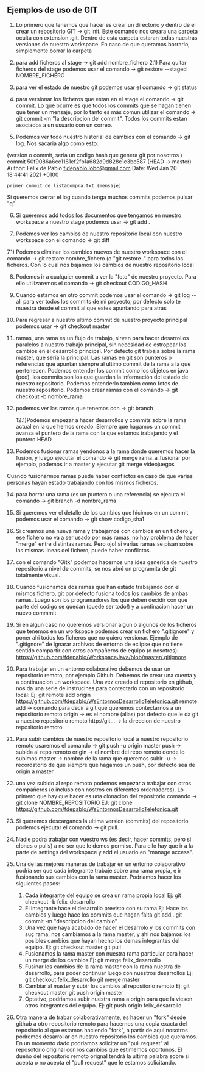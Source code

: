 Ejemplos de uso de GIT
-
1) Lo primero que tenemos que hacer es crear un directorio y dentro de el
crear un repositorio GIT -> git init. Este comando nos creara una
carpeta oculta con extension .git. Dentro de esta carpeta estaran todas
nuestras versiones de nuestro workspace.
En caso de que queramos borrarlo, simplemente borrar la carpeta

2) para add ficheros al stage -> git add nombre_fichero
	2.1) Para quitar ficheros del stage podemos usar el comando
		-> git restore --staged NOMBRE_FICHERO

3) para ver el estado de nuestro git podemos usar el comando -> git status

4) para versionar los ficheros que estan en el stage el comando 
-> git commit. Lo que ocurre es que todos los commits que se hagan tienen
que tener un mensaje, por lo tanto es más comun utilizar el comando
-> git commit -m "la descripcion del commit". Todos los commits estan
asociados a un usuario con un correo.

5) Podemos ver todo nuestro historial de cambios con el comando ->
git log. Nos sacaria algo como esto:

(version o commit, seria un codigo hash que genera git por nosotros )
commit 50f9086a6cc1161ef2fb1a682d9d828c1c3bc587 (HEAD -> master)
Author: Felix de Pablo <f.depablo.lobo@gmail.com>
Date:   Wed Jan 20 18:44:41 2021 +0100

    primer commit de listaCompra.txt (mensaje)

Si queremos cerrar el log cuando tenga muchos commits podemos pulsar "q"
	
6) Si queremos add todos los documentos que tengamos en nuestro workspace
a nuestro stage,podemos usar -> git add .

7) Podemos ver los cambios de nuestro repositorio local con nuestro 
workspace con el comando -> git diff

7.1) Podemos eliminar los cambios nuevos de nuestro workspace con el
comando -> git restore nombre_fichero (o "git restore ." para todos los 
ficheros. Con lo cual nos bajamos los cambios de nuestro repositorio local

8) Podemos ir a cualquier commit a ver la "foto" de nuestro proyecto.
Para ello utilizaremos el comando -> git checkout CODIGO_HASH

9) Cuando estamos en otro commit podemos usar el comando -> git log --all
para ver todos los commits de mi proyecto, por defecto solo te muestra
desde el commit al que estes apuntando para atras

10) Para regresar a nuestro ultimo commit de nuestro proyecto principal
podemos usar -> git checkout master

11) ramas, una rama es un flujo de trabajo, sirven para hacer desarrollos
paralelos a nuestro trabajo principal, sin necesidad de estropear los 
cambios en el desarrollo principal. Por defecto git trabaja sobre la rama
master, que sería la principal. Las ramas en git son punteros o referencias
que apuntan siempre al ultimo commit de la rama a la que pertenecen. 
Podemos entender los commit como los objetos en java (poo), los commits 
son los que guardan la información del estado de nuestro repositorio. 
Podemos entenderlo tambien como fotos de nuestro repositorio.
Podemos crear ramas con el comando -> git checkout -b nombre_rama

12) podemos ver las ramas que tenemos con -> git branch

	12.1)Podemos empezar a hacer desarrollos y commits sobre la rama
	actual en la que hemos creado. Siempre que hagamos un commit avanza
	el puntero de la rama con la que estamos trabajando y el puntero HEAD

13) Podemos fusionar ramas ýendonos a la rama donde queremos hacer la
fusion, y luego ejecutar el comando -> git merge rama_a_fusionar
por ejemplo, podemos ir a master y ejecutar git merge videojuegos

Cuando fusionarmos ramas puede haber conflictos en caso de que varias 
personas hayan estado trabajando con los mismos ficheros.

14) para borrar una rama (es  un puntero o una referencia) se ejecuta
el comando -> git branch -d nombre_rama

15) Si queremos ver el detalle de los cambios que hicimos en un commit
podemos usar el comando -> git show codigo_sha1

16) Si creamos una nueva rama y trabajamos con cambios en un fichero y 
ese fichero no va a ser usado por más ramas, no hay problema de hacer 
"merge" entre distintas ramas. Pero ojo! si varias ramas se pisan sobre 
las mismas lineas del fichero, puede haber conflictos.

17) con el comando "Gitk" podemos hacernos una idea generica de nuestro
repositorio a nivel de commits, se nos abré un programita de git 
totalmente visual.

18) Cuando fusionamos dos ramas que han estado trabajando con el mismos
fichero, git por defecto fusiona todos los cambios de ambas ramas. Luego
son los programadores los que deben decidir con que parte del codigo 
se quedan (puede ser todo!) y a continacion hacer un nuevo commmit

19) Si en algun caso no queremos versionar algun o algunos de los ficheros
que tenemos en un workspace podemos crear un fichero ".gitignore" y poner
ahi todos los ficheros que no quiero versionar.
Ejemplo de ".gitignore" de ignarar archivos de entorno de eclipse que no
tiene sentido compartir con otros compañeros de equipo (o nosotros):
https://github.com/fdepablo/WorkspaceJava/blob/master/.gitignore

20) Para trabajar en un entorno colaborativo debemos de usar un repositorio
remoto, por ejemplo Github. Debemos de crear una cuenta y a continuacion
un workspace. Una vez creado el repositorio en github, nos da una serie
de instrucines para contectarlo con un repositorio local:
Ej: git remote add origin https://github.com/fdepablo/WsEntornosDesarrolloTelefonica.git
remote add -> comando para decir a git que queremos contectarnos a un 
	repositorio remoto
origin -> es el nombre (alias) por defecto que le da git a nuestro repositorio 
	remoto
http://git... -> la direccion de nuestro repositorio remoto

21) Para subir cambios de nuestro repositorio local a nuestro repositorio
remoto usaremos el comando -> git push -u origin master
push -> subida al repo remoto
origin -> el nombre del repo remoto donde lo subimos
master -> nombre de la rama que queremos subir 
-u -> recordatorio de que siempre que hagamos un push, por defecto sea
de origin a master

22) una vez subido al repo remoto podemos empezar a trabajar con otros 
compañeros (o incluso con nostros en diferentes ordenadores).
Lo primero que hay que hacer es una clonacion del repositorio
comando -> git clone NOMBRE_REPOSITORIO
EJ: git clone https://github.com/fdepablo/WsEntornosDesarrolloTelefonica.git

23) Si queremos descarganos la ultima version (commits) del repositorio
podemos ejecutar el comando -> git pull.

24) Nadie podra trabajar con vuestro ws (es decir, hacer commits, pero si
clones o pulls) a no ser que le demos permiso. Para ello hay que ir 
a la parte de settings del workspace y add el usuario en "manage access".

25) Una de las mejores maneras de trabajar en un entorno colaborativo podría
ser que cada integrante trabaje sobre una rama propia, e ir fusionando sus
cambios con la rama master. Podriamos hacer los siguientes pasos:
	1) Cada integrante del equipo se crea un rama propia local
	Ej: git checkout -b felix_desarrollo
	2) El integrante hace el desarrollo previsto con su rama
	Ej: Hace los cambios y luego hace los commits que hagan falta
	git add .
	git commit -m "descripcion del cambio"
	3) Una vez que haya acabado de hacer el desarrolo y los commits con suç
	rama, nos cambiamos a la rama master, y ahi nos bajamos los posibles
	cambios que hayan hecho los demas integrantes del equipo.
	Ej: git checkout master
	git pull 
	4) Fusionamos la rama master con nuestra rama particular para hacer
	un merge de los cambios
	Ej: git merge felix_desarrollo
	5) Fusinar los cambios de la rama master con la rama nuestra de 
	desarrollo, para poder continuar luego con nuestros desarrollos
	Ej: git checkout felix_desarrollo
	git merge master
	6) Cambiar al master y subir los cambios al repositorio remoto
	Ej: git checkout master
	git push origin master
	7) Optativo, podriamos subir nuestra rama a origin para que la viesen
	otros integrantes del equipo. 
	Ej: git push origin felix_desarrollo

26) Otra manera de trabar colaborativamente, es hacer un "fork" desde 
github a otro repositorio remoto para hacernos una copia exacta del 
repositorio al que estamos haciendo "fork", a partir de aqui nosotros
podremos desarrollar en nuestro repositorio los cambios que queramos.
En un momento dado podriamos solicitar un "pull request" al reposotorio
original con los cambios que estimemos oportunos. El dueño del repositorio
remoto orignal tendrá la ultima palabra sobre si acepta o no acepta el
"pull request" que le estamos solicitando.
















